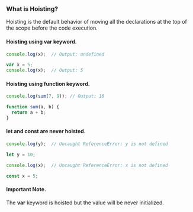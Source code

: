 ### What is Hoisting?

Hoisting is the default behavior of moving all the declarations at the top of the scope before the code execution.

#### **Hoisting** using **var** keyword.

```js
console.log(x);  // Output: undefined

var x = 5;
console.log(x);  // Output: 5
```

#### **Hoisting** using **function** keyword.

```js
console.log(sum(7, 9)); // Output: 16

function sum(a, b) {
  return a + b;
}
```

#### **let** and **const** are never hoisted.

```js
console.log(y);  // Uncaught ReferenceError: y is not defined

let y = 10;
```

```js
console.log(x);  // Uncaught ReferenceError: x is not defined

const x = 5;
```

#### Important Note.

The **var** keyword is hoisted but the value will be never initialized.
